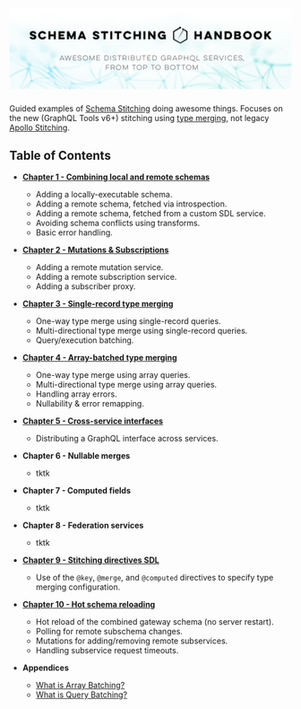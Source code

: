 # ![Schema Stitching Handbook](./images/banner.jpg)

Guided examples of [Schema Stitching](https://www.graphql-tools.com/docs/stitch-combining-schemas) doing awesome things. Focuses on the new (GraphQL Tools v6+) stitching using [type merging](https://www.graphql-tools.com/docs/stitch-type-merging), not legacy [Apollo Stitching](https://www.apollographql.com/docs/federation/migrating-from-stitching/).

## Table of Contents

- **[Chapter 1 - Combining local and remote schemas](./combining-local-and-remote-schemas)**

  - Adding a locally-executable schema.
  - Adding a remote schema, fetched via introspection.
  - Adding a remote schema, fetched from a custom SDL service.
  - Avoiding schema conflicts using transforms.
  - Basic error handling.

- **[Chapter 2 - Mutations &amp; Subscriptions](./mutations-and-subscriptions)**

  - Adding a remote mutation service.
  - Adding a remote subscription service.
  - Adding a subscriber proxy.

- **[Chapter 3 - Single-record type merging](./type-merging-single-records)**

  - One-way type merge using single-record queries.
  - Multi-directional type merge using single-record queries.
  - Query/execution batching.

- **[Chapter 4 - Array-batched type merging](./type-merging-arrays)**

  - One-way type merge using array queries.
  - Multi-directional type merge using array queries.
  - Handling array errors.
  - Nullability & error remapping.

- **[Chapter 5 - Cross-service interfaces](./type-merging-interfaces)**

  - Distributing a GraphQL interface across services.

- **Chapter 6 - Nullable merges**

  - tktk

- **Chapter 7 - Computed fields**

  - tktk

- **Chapter 8 - Federation services**

  - tktk

- **[Chapter 9 - Stitching directives SDL](./stitching-directives-sdl)**

  - Use of the `@key`, `@merge`, and `@computed` directives to specify type merging configuration.

- **[Chapter 10 - Hot schema reloading](./hot-schema-reloading)**

  - Hot reload of the combined gateway schema (no server restart).
  - Polling for remote subschema changes.
  - Mutations for adding/removing remote subservices.
  - Handling subservice request timeouts.

- **Appendices**

  - [What is Array Batching?](https://github.com/gmac/schema-stitching-demos/wiki/Batching-Arrays-and-Queries#what-is-array-batching)
  - [What is Query Batching?](https://github.com/gmac/schema-stitching-demos/wiki/Batching-Arrays-and-Queries#what-is-query-batching)

